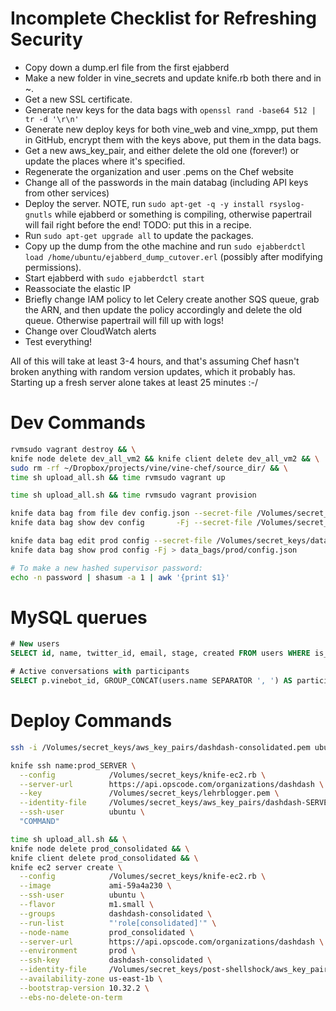 Incomplete Checklist for Refreshing Security
===============

 - Copy down a dump.erl file from the first ejabberd
 - Make a new folder in vine_secrets and update knife.rb both there and in ~.
 - Get a new SSL certificate.
 - Generate new keys for the data bags with `openssl rand -base64 512 | tr -d '\r\n'`
 - Generate new deploy keys for both vine_web and vine_xmpp, put them in GitHub, encrypt them with the keys above, put them in the data bags.
 - Get a new aws_key_pair, and either delete the old one (forever!) or update the places where it's specified.
 - Regenerate the organization and user .pems on the Chef website
 - Change all of the passwords in the main databag (including API keys from other services)
 - Deploy the server. NOTE, run `sudo apt-get -q -y install rsyslog-gnutls` while ejabberd or something is compiling, otherwise papertrail will fail right before the end! TODO: put this in a recipe.
 - Run `sudo apt-get upgrade all` to update the packages.
 - Copy up the dump from the othe machine and run `sudo ejabberdctl load /home/ubuntu/ejabberd_dump_cutover.erl` (possibly after modifying permissions).
 - Start ejabberd with `sudo ejabberdctl start`
 - Reassociate the elastic IP
 - Briefly change IAM policy to let Celery create another SQS queue, grab the ARN, and then update the policy accordingly and delete the old queue. Otherwise papertrail will fill up with logs!
 - Change over CloudWatch alerts
 - Test everything!

All of this will take at least 3-4 hours, and that's assuming Chef hasn't broken anything with random version updates, which it probably has. Starting up a fresh server alone takes at least 25 minutes :-/


Dev Commands
===============
```sh
rvmsudo vagrant destroy && \
knife node delete dev_all_vm2 && knife client delete dev_all_vm2 && \
sudo rm -rf ~/Dropbox/projects/vine/vine-chef/source_dir/ && \
time sh upload_all.sh && time rvmsudo vagrant up

time sh upload_all.sh && time rvmsudo vagrant provision

knife data bag from file dev config.json --secret-file /Volumes/secret_keys/data_bags/dev_key
knife data bag show dev config       -Fj --secret-file /Volumes/secret_keys/data_bags/dev_key > data_bags/dev/config.json

knife data bag edit prod config --secret-file /Volumes/secret_keys/data_bags/prod_key
knife data bag show prod config -Fj > data_bags/prod/config.json

# To make a new hashed supervisor password:
echo -n password | shasum -a 1 | awk '{print $1}'
```

MySQL querues
===============
```sql
# New users
SELECT id, name, twitter_id, email, stage, created FROM users WHERE is_active = 1 AND created > '2013-04-22 00:00:00' ORDER BY created ASC;

# Active conversations with participants
SELECT p.vinebot_id, GROUP_CONCAT(users.name SEPARATOR ', ') AS participants FROM participants AS p INNER JOIN users ON p.user_id = users.id GROUP BY p.vinebot_id;
```

Deploy Commands
===============
```sh
ssh -i /Volumes/secret_keys/aws_key_pairs/dashdash-consolidated.pem ubuntu@54.83.7.191

knife ssh name:prod_SERVER \
  --config            /Volumes/secret_keys/knife-ec2.rb \
  --server-url        https://api.opscode.com/organizations/dashdash \
  --key               /Volumes/secret_keys/lehrblogger.pem \
  --identity-file     /Volumes/secret_keys/aws_key_pairs/dashdash-SERVER.pem \
  --ssh-user          ubuntu \
  "COMMAND"

time sh upload_all.sh && \
knife node delete prod_consolidated && \
knife client delete prod_consolidated && \
knife ec2 server create \
  --config            /Volumes/secret_keys/knife-ec2.rb \
  --image             ami-59a4a230 \
  --ssh-user          ubuntu \
  --flavor            m1.small \
  --groups            dashdash-consolidated \
  --run-list          "'role[consolidated]'" \
  --node-name         prod_consolidated \
  --server-url        https://api.opscode.com/organizations/dashdash \
  --environment       prod \
  --ssh-key           dashdash-consolidated \
  --identity-file     /Volumes/secret_keys/post-shellshock/aws_key_pairs/dashdash-consolidated.pem \
  --availability-zone us-east-1b \
  --bootstrap-version 10.32.2 \
  --ebs-no-delete-on-term
```

